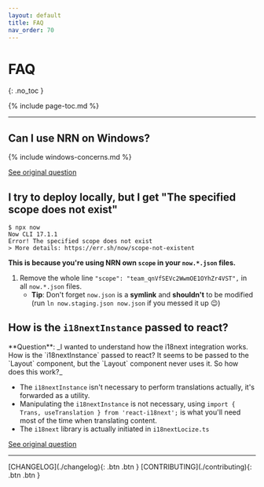 ```yaml
---
layout: default
title: FAQ
nav_order: 70
---
```


# FAQ
{: .no_toc }

{% include page-toc.md %}

---

## Can I use NRN on Windows?

{% include windows-concerns.md %}

[See original question](https://github.com/UnlyEd/next-right-now/issues/55)

## I try to deploy locally, but I get "The specified scope does not exist"

```
$ npx now
Now CLI 17.1.1
Error! The specified scope does not exist
> More details: https://err.sh/now/scope-not-existent
```

**This is because you're using NRN own `scope` in your `now.*.json` files.**

1. Remove the whole line `"scope": "team_qnVfSEVc2WwmOE1OYhZr4VST",` in all `now.*.json` files.
    - **Tip**: Don't forget `now.json` is a **symlink** and **shouldn't** to be modified (run `ln now.staging.json now.json` if you messed it up :wink:)

## How is the `i18nextInstance` passed to react?

<div class="code-example" markdown="1">
  **Question**: _I wanted to understand how the i18next integration works. How is the `i18nextInstance` passed to react? It seems to be passed to the `Layout` component, but the `Layout` component never uses it. So how does this work?_
</div>

- The `i18nextInstance` isn't necessary to perform translations actually, it's forwarded as a utility.
- Manipulating the `i18nextInstance` is not necessary, using `import { Trans, useTranslation } from 'react-i18next';` is what you'll need most of the time when translating content.
- The `i18next` library is actually initiated in `i18nextLocize.ts`

[See original question](https://github.com/UnlyEd/next-right-now/issues/14#issuecomment-601557549)

---

<div class="pagination-section space-even">
    <span class="fs-4" markdown="1">
    [CHANGELOG](./changelog){: .btn .btn }
    </span>
    <span class="fs-4" markdown="1">
    [CONTRIBUTING](./contributing){: .btn .btn }
    </span>
</div>
